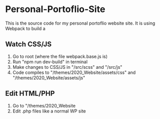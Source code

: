 # Personal-Portoflio-Site
This is the source code for my personal portoflio website site. It is using Webpack to build a 

## Watch CSS/JS
1. Go to root (where the file webpack.base.js is)
2. Run "npm run dev-build" in terminal
3. Make changes to CSS/JS in "/src/scss" and "/src/js"
4. Code compiles to "/themes/2020_Website/assets/css" and "/themes/2020_Website/assets/js"


## Edit HTML/PHP
1. Go to "/themes/2020_Website
2. Edit .php files like a normal WP site
